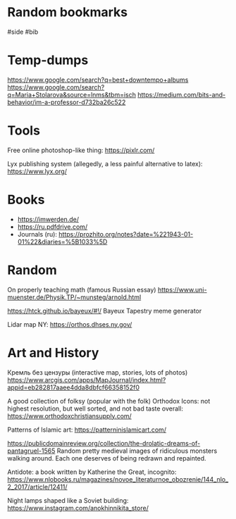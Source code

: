 # Random bookmarks

#side #bib


# Temp-dumps

https://www.google.com/search?q=best+downtempo+albums
https://www.google.com/search?q=Maria+Stolarova&source=lnms&tbm=isch
https://medium.com/bits-and-behavior/im-a-professor-d732ba26c522

# Tools

Free online photoshop-like thing:
https://pixlr.com/

Lyx publishing system (allegedly, a less painful alternative to latex):
https://www.lyx.org/

# Books

* https://imwerden.de/
* https://ru.pdfdrive.com/
* Journals (ru): https://prozhito.org/notes?date=%221943-01-01%22&diaries=%5B1033%5D

# Random

On properly teaching math (famous Russian essay)
https://www.uni-muenster.de/Physik.TP/~munsteg/arnold.html

https://htck.github.io/bayeux/#!/
Bayeux Tapestry meme generator

Lidar map NY:
https://orthos.dhses.ny.gov/

# Art and History

Кремль без цензуры (interactive map, stories, lots of photos)
https://www.arcgis.com/apps/MapJournal/index.html?appid=eb282817aaee4dda8dbfcf66358152f0

A good collection of folksy (popular with the folk) Orthodox Icons: not highest resolution, but well sorted, and not bad taste overall:
https://www.orthodoxchristiansupply.com/

Patterns of Islamic art:
https://patterninislamicart.com/

https://publicdomainreview.org/collection/the-drolatic-dreams-of-pantagruel-1565
Random pretty medieval images of ridiculous monsters walking around. Each one deserves of being redrawn and repainted.

Antidote: a book written by Katherine the Great, incognito:
https://www.nlobooks.ru/magazines/novoe_literaturnoe_obozrenie/144_nlo_2_2017/article/12411/

Night lamps shaped like a Soviet building:
https://www.instagram.com/anokhinnikita_store/